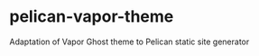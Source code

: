 pelican-vapor-theme
===================

Adaptation of Vapor Ghost theme to Pelican static site generator

